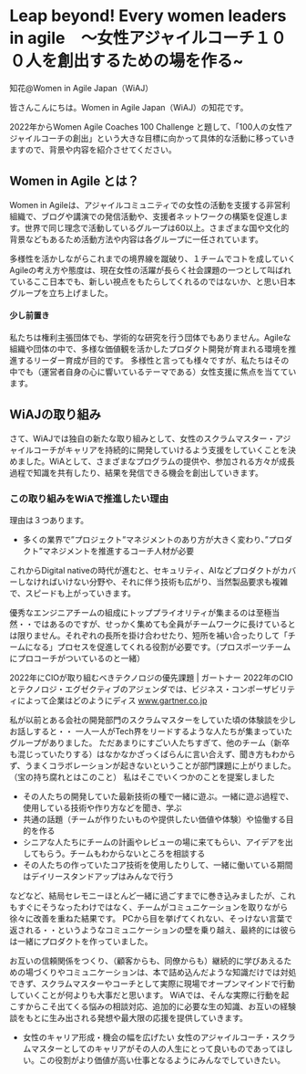 # Leap beyond! Every women leaders in agile　～女性アジャイルコーチ１００人を創出するための場を作る~

<div class="flushright">知花@Women in Agile Japan（WiAJ）</div>

皆さんこんにちは。Women in Agile Japan（WiAJ）の知花です。

2022年からWomen Agile Coaches 100 Challenge と題して、「100人の女性アジャイルコーチの創出」という大きな目標に向かって具体的な活動に移っていきますので、背景や内容を紹介させてください。

## Women in Agile とは？
Women in Agileは、アジャイルコミュニティでの女性の活動を支援する非営利組織で、ブログや講演での発信活動や、支援者ネットワークの構築を促進します。世界で同じ理念で活動しているグループは60以上。さまざまな国や文化的背景などもあるため活動方法や内容は各グループに一任されています。

多様性を活かしながらこれまでの境界線を蹴破り、１チームでコトを成していくAgileの考え方や態度は、現在女性の活躍が長らく社会課題の一つとして叫ばれているここ日本でも、新しい視点をもたらしてくれるのではないか、と思い日本グループを立ち上げました。

#### 少し前置き
私たちは権利主張団体でも、学術的な研究を行う団体でもありません。Agileな組織や団体の中で、多様な価値観を活かしたプロダクト開発が育まれる環境を推進するリーダー育成が目的です。
多様性と言っても様々ですが、私たちはその中でも（運営者自身の心に響いているテーマである）女性支援に焦点を当てています。

## WiAJの取り組み

さて、WiAJでは独自の新たな取り組みとして、女性のスクラムマスター・アジャイルコーチがキャリアを持続的に開発していけるよう支援をしていくことを決めました。WiAとして、さまざまなプログラムの提供や、参加される方々が成長過程で知識を共有したり、結果を発信できる機会を創出していきます。

### この取り組みをWiAで推進したい理由

理由は３つあります。

* 多くの業界で”プロジェクト”マネジメントのあり方が大きく変わり、”プロダクト”マネジメントを推進するコーチ人材が必要

これからDigital nativeの時代が進むと、セキュリティ、AIなどプロダクトがカバーしなければいけない分野や、それに伴う技術も広がり、当然製品要求も複雑で、スピードも上がっていきます。

優秀なエンジニアチームの組成にトッププライオリティが集まるのは至極当然・・ではあるのですが、せっかく集めても全員がチームワークに長けているとは限りません。それぞれの長所を掛け合わせたり、短所を補い合ったりして「チームになる」プロセスを促進してくれる役割が必要です。（プロスポーツチームにプロコーチがついているのと一緒）

2022年にCIOが取り組むべきテクノロジの優先課題 | ガートナー 2022年のCIOとテクノロジ・エグゼクティブのアジェンダでは、ビジネス・コンポーザビリティによって企業はどのようにディス www.gartner.co.jp 

私が以前とある会社の開発部門のスクラムマスターをしていた頃の体験談を少しお話しすると・・
一人一人がTech界をリードするような人たちが集まっていたグループがありました。
ただあまりにすごい人たちすぎて、他のチーム（新卒も混じっていたりする）はなかなかざっくばらんに言い合えず、聞き方もわからず、うまくコラボレーションが起きないということが部門課題に上がりました。（宝の持ち腐れとはこのこと）
私はそこでいくつかのことを提案しました

* その人たちの開発していた最新技術の種で一緒に遊ぶ。一緒に遊ぶ過程で、使用している技術や作り方などを聞き、学ぶ
* 共通の話題（チームが作りたいものや提供したい価値や体験）や協働する目的を作る
* シニアな人たちにチームの計画やレビューの場に来てもらい、アイデアを出してもらう。チームもわからないところを相談する
* その人たちの作っていたコア技術を使用したりして、一緒に働いている期間はデイリースタンドアップはみんなで行う

などなど、結局セレモニーほとんど一緒に過ごすまでに巻き込みましたが、これもすぐにそうなったわけではなく、チームがコミュニケーションを取りながら徐々に改善を重ねた結果です。
PCから目を挙げてくれない、そっけない言葉で返される・・というようなコミュニケーションの壁を乗り越え、最終的には彼らは一緒にプロダクトを作っていました。

お互いの信頼関係をつくり、（顧客からも、同僚からも）継続的に学びあえるための場づくりやコミュニケーションは、本で詰め込んだような知識だけでは対処できず、スクラムマスターやコーチとして実際に現場でオープンマインドで行動していくことが何よりも大事だと思います。
WiAでは、そんな実際に行動を起こすからこそ出てくる悩みの相談対応、追加的に必要な生の知識、お互いの経験談をもとに生み出される発想や最大限の応援を提供していきます。

* 女性のキャリア形成・機会の幅を広げたい
女性のアジャイルコーチ・スクラムマスターとしてのキャリアがその人の人生にとって良いものであってほしい。この役割がより価値が高い仕事となるようにみんなでしていきたい。

